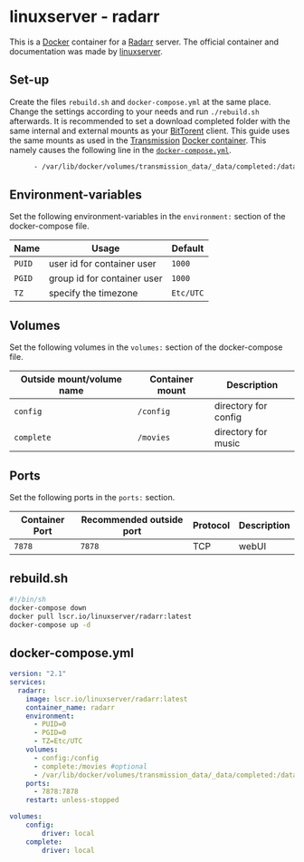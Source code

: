 # linuxserver - radarr

This is a [Docker](/wiki/docker.md) container for a [Radarr](/wiki/*arr.md)
server.
The official container and documentation was made by
[linuxserver](https://hub.docker.com/r/linuxserver/radarr).

## Set-up

Create the files `rebuild.sh` and `docker-compose.yml` at the same place.
Change the settings according to your needs and run `./rebuild.sh` afterwards.
It is recommended to set a download completed folder with the same internal and
external mounts as your [BitTorent](/wiki/bittorrent.md) client.
This guide uses the same mounts as used in the
[Transmission](/wiki/transmission.md)
[Docker container](/wiki/docker-images/haugene_-_transmission-openvpn.md).
This namely causes the following line in the
[`docker-compose.yml`](#docker-composeyml).

```txt
      - /var/lib/docker/volumes/transmission_data/_data/completed:/data/completed #optional
```

## Environment-variables

Set the following environment-variables in the `environment:` section of the
docker-compose file.

| Name                  | Usage                       | Default                 |
| --------------------- | --------------------------- | ----------------------- |
| `PUID`                | user id for container user  | `1000`                  |
| `PGID`                | group id for container user | `1000`                  |
| `TZ`                  | specify the timezone        | `Etc/UTC`               |

## Volumes

Set the following volumes in the `volumes:` section of the docker-compose file.

| Outside mount/volume name | Container mount   | Description                       |
| ------------------------- | ----------------- | --------------------------------- |
| `config`                  | `/config`         | directory for config              |
| `complete`                | `/movies`         | directory for music               |

## Ports

Set the following ports in the `ports:` section.

| Container Port | Recommended outside port | Protocol | Description  |
| -------------- | ------------------------ | -------- | ------------ |
| `7878`         | `7878`                   | TCP      | webUI        |

## rebuild.sh

```sh
#!/bin/sh
docker-compose down
docker pull lscr.io/linuxserver/radarr:latest
docker-compose up -d
```

## docker-compose.yml

```yml
version: "2.1"
services:
  radarr:
    image: lscr.io/linuxserver/radarr:latest
    container_name: radarr
    environment:
      - PUID=0
      - PGID=0
      - TZ=Etc/UTC
    volumes:
      - config:/config
      - complete:/movies #optional
      - /var/lib/docker/volumes/transmission_data/_data/completed:/data/completed #optional
    ports:
      - 7878:7878
    restart: unless-stopped

volumes:
    config:
        driver: local
    complete:
        driver: local
```
